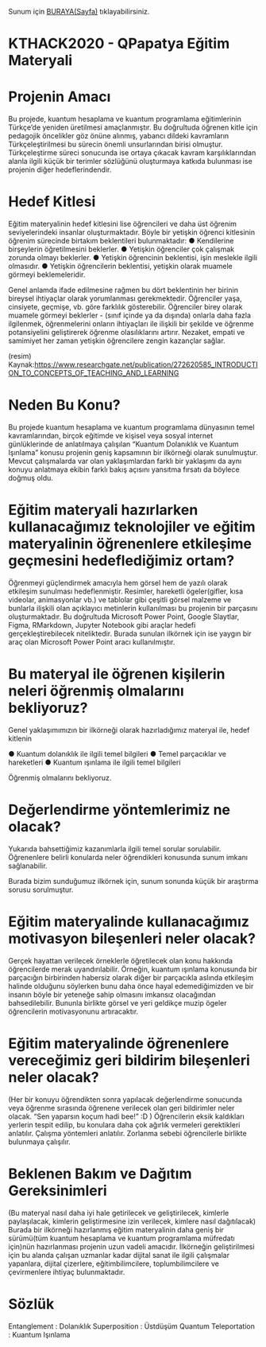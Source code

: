 
Sunum için <a href="https://drive.google.com/drive/folders/13qcp-OdaYfLF4PAOzobGuzmprEBfNqxs">BURAYA(Sayfa)</a> tıklayabilirsiniz.

# KTHACK2020 - QPapatya Eğitim Materyali
# Projenin Amacı
Bu projede, kuantum hesaplama ve kuantum programlama eğitimlerinin Türkçe’de yeniden üretilmesi amaçlanmıştır. Bu doğrultuda öğrenen kitle için pedagojik öncelikler göz önüne alınmış, yabancı dildeki kavramların Türkçeleştirilmesi bu sürecin önemli unsurlarından birisi olmuştur. Türkçeleştirme süreci sonucunda ise ortaya çıkacak kavram karşılıklarından alanla ilgili küçük bir terimler sözlüğünü oluşturmaya katkıda bulunması ise projenin diğer hedeflerindendir.

# Hedef Kitlesi
Eğitim materyalinin hedef kitlesini lise öğrencileri ve daha üst öğrenim seviyelerindeki insanlar oluşturmaktadır. Böyle bir yetişkin öğrenci kitlesinin öğrenim sürecinde birtakım beklentileri bulunmaktadır:
●	Kendilerine birşeylerin öğretilmesini beklerler.
●	Yetişkin öğrenciler çok çalışmak zorunda olmayı beklerler.
●	Yetişkin öğrencinin beklentisi, işin meslekle ilgili olmasıdır.
●	Yetişkin öğrencilerin beklentisi, yetişkin olarak muamele görmeyi beklemeleridir.

Genel anlamda ifade edilmesine rağmen bu dört beklentinin her birinin bireysel ihtiyaçlar olarak yorumlanması gerekmektedir. Öğrenciler yaşa, cinsiyete, geçmişe, vb. göre farklılık gösterebilir. Öğrenciler birey olarak muamele görmeyi beklerler - (sınıf içinde ya da dışında) onlarla daha fazla ilgilenmek, öğrenmelerini onların ihtiyaçları ile ilişkili bir şekilde ve öğrenme potansiyelini geliştirerek öğrenme olasılıklarını artırır. Nezaket, empati ve samimiyet her zaman yetişkin öğrencilere zengin kazançlar sağlar.


(resim)
Kaynak:https://www.researchgate.net/publication/272620585_INTRODUCTION_TO_CONCEPTS_OF_TEACHING_AND_LEARNING

# Neden Bu Konu?
Bu projede kuantum hesaplama ve kuantum programlama dünyasının temel kavramlarından, birçok eğitimde ve kişisel veya sosyal internet günlüklerinde de anlatılmaya çalışılan “Kuantum Dolanıklık ve Kuantum Işınlama” konusu projenin geniş kapsamının bir ilkörneği olarak sunulmuştur. Mevcut çalışmalarda var olan yaklaşımlardan farklı bir yaklaşımı da aynı konuyu anlatmaya ekibin farklı bakış açısını yansıtma fırsatı da böylece doğmuş oldu.

# Eğitim materyali hazırlarken kullanacağımız teknolojiler ve eğitim materyalinin öğrenenlere etkileşime geçmesini hedeflediğimiz ortam?
Öğrenmeyi güçlendirmek amacıyla hem görsel hem de yazılı olarak etkileşim sunulması hedeflenmiştir. Resimler, hareketli ögeler(gifler, kısa videolar, animasyonlar vb.) ve tablolar gibi çeşitli görsel malzeme ve bunlarla ilişkili olan açıklayıcı metinlerin kullanılması bu projenin bir parçasını oluşturmaktadır. Bu doğrultuda Microsoft Power Point, Google Slaytlar, Figma, RMarkdown, Jupyter Notebook gibi araçlar hedefi gerçekleştirebilecek niteliktedir. Burada sunulan ilkörnek için ise yaygın bir araç olan Microsoft Power Point aracı kullanılmıştır.

# Bu materyal ile öğrenen kişilerin neleri öğrenmiş olmalarını bekliyoruz?
Genel yaklaşımımızın bir ilkörneği olarak hazırladığımız materyal ile, hedef kitlenin

●	Kuantum dolanıklık ile ilgili temel bilgileri
●	Temel parçacıklar ve hareketleri
●	Kuantum ışınlama ile ilgili temel bilgileri

Öğrenmiş olmalarını bekliyoruz.

# Değerlendirme yöntemlerimiz ne olacak?
Yukarıda bahsettiğimiz kazanımlarla ilgili temel sorular sorulabilir. Öğrenenlere belirli konularda neler öğrendikleri konusunda sunum imkanı sağlanabilir. 

Burada bizim sunduğumuz ilkörnek için, sunum sonunda küçük bir araştırma sorusu sorulmuştur.

# Eğitim materyalinde kullanacağımız motivasyon bileşenleri neler olacak? 
Gerçek hayattan verilecek örneklerle öğretilecek olan konu hakkında öğrencilerde merak uyandırılabilir. Örneğin, kuantum ışınlama konusunda bir parçacığın birbirinden habersiz olarak diğer bir parçacıkla aslında etkileşim halinde olduğunu söylerken bunu daha önce hayal edemediğimizden ve bir insanın böyle bir yeteneğe sahip olmasını imkansız olacağından bahsedilebilir. Bununla birlikte görsel ve yeri geldikçe muzip ögeler öğrencilerin motivasyonunu artıracaktır.

# Eğitim materyalinde öğrenenlere vereceğimiz geri bildirim bileşenleri neler olacak?
(Her bir konuyu öğrendikten sonra yapılacak değerlendirme sonucunda veya öğrenme sırasında öğrenene verilecek olan geri bildirimler neler olacak. “Sen yaparsın koçum hadi bee!” :D )
Öğrencilerin eksik kaldıkları yerlerin tespit edilip, bu konulara daha çok ağırlık vermeleri gerektikleri anlatılır. Çalışma yöntemleri anlatılır. Zorlanma sebebi öğrencilerle birlikte bulunmaya çalışılır.

# Beklenen Bakım ve Dağıtım Gereksinimleri
(Bu materyal nasıl daha iyi hale getirilecek ve geliştirilecek, kimlerle paylaşılacak, kimlerin geliştirmesine izin verilecek, kimlere nasıl dağıtılacak)
Burada bir ilkörneği hazırlanmış eğitim materyalinin daha geniş bir sürümü(tüm kuantum hesaplama ve kuantum programlama müfredatı için)nün hazırlanması projenin uzun vadeli amacıdır. İlkörneğin geliştirilmesi için bu alanda çalışan uzmanlar kadar dijital sanat ile ilgili çalışmalar yapanlara, dijital çizerlere, eğitimbilimcilere, toplumbilimcilere ve çevirmenlere ihtiyaç bulunmaktadır.

# Sözlük

Entanglement                  : Dolanıklık
Superposition                  : Üstdüşüm
Quantum Teleportation    : Kuantum Işınlama




